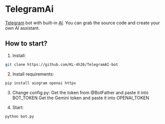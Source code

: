# TelegramAi

<u>Telegram</u> bot with built-in <u>AI</u>. You can grab the source code and create your own AI assistant.

## How to start?

1. Install:
```bash
git clone https://github.com/KL-4h26/TelegramAI-bot
```

2. Install requirements:
```bash
pip install aiogram openai httpx
```

3. Change config.py:
Get the token from @BotFather and paste it into BOT_TOKEN
Get the Gemini token and paste it into OPENAI_TOKEN

4. Start:
```bash
python bot.py
```
